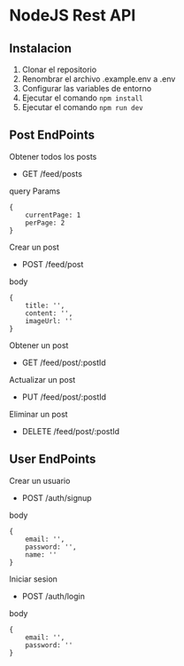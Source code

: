 # NodeJS Rest API

## Instalacion
1. Clonar el repositorio
2. Renombrar el archivo .example.env a .env
3. Configurar las variables de entorno
4. Ejecutar el comando `npm install`
5. Ejecutar el comando `npm run dev`



## Post EndPoints

Obtener todos los posts
- GET  /feed/posts 

query Params
``` 
{
    currentPage: 1
    perPage: 2
}
```

Crear un post
- POST /feed/post

body
``` 
{
    title: '',
    content: '',
    imageUrl: ''
}
```

Obtener un post
- GET /feed/post/:postId

Actualizar un post
- PUT /feed/post/:postId

Eliminar un post
- DELETE /feed/post/:postId

## User EndPoints

Crear un usuario
- POST /auth/signup

body
```
{
    email: '',
    password: '',
    name: ''
}
```

Iniciar sesion

- POST /auth/login

body
```
{
    email: '',
    password: ''
}
```
